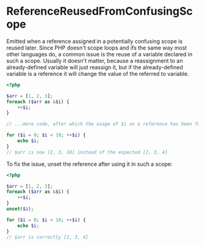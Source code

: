 # ReferenceReusedFromConfusingScope

Emitted when a reference assigned in a potentially confusing scope is reused later.
Since PHP doesn't scope loops and ifs the same way most other languages do, a common issue is the reuse of a variable
declared in such a scope. Usually it doesn't matter, because a reassignment to an already-defined variable will just
reassign it, but if the already-defined variable is a reference it will change the value of the referred to variable.

```php
<?php

$arr = [1, 2, 3];
foreach ($arr as &$i) {
    ++$i;
}

// ...more code, after which the usage of $i as a reference has been forgotten by the programmer

for ($i = 0; $i < 10; ++$i) {
    echo $i;
}
// $arr is now [2, 3, 10] instead of the expected [2, 3, 4]
```

To fix the issue, unset the reference after using it in such a scope:

```php
<?php

$arr = [1, 2, 3];
foreach ($arr as &$i) {
    ++$i;
}
unset($i);

for ($i = 0; $i < 10; ++$i) {
    echo $i;
}
// $arr is correctly [2, 3, 4]
```
